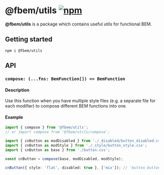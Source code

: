 # @fbem/utils [![npm](https://img.shields.io/npm/v/@fbem/utils)](https://www.npmjs.com/package/@fbem/utils)

**@fbem/utils** is a package which contains useful utils for functional BEM.

## Getting started

```console
npm i @fbem/utils
```

## API

### `compose: (...fns: BemFunction[]) => BemFunction`

#### Description

Use this function when you have multiple style files (e.g. a separate file for each modifier) ​​to 
compose different BEM functions into one.

#### Example
```ts
import { compose } from '@fbem/utils';
// or import compose from '@fbem/utils/compose';

import { cnButton as modDisabled } from './_disabled/button_disabled.css';
import { cnButton as modStyle } from './_style/button_style.css';
import { cnButton as base } from './button.css';

const cnButton = compose(base, modDisabled, modStyle);

cnButton({ style: 'flat', disabled: true }, ['mix']); // 'button button_style_flat button_disabled mix'
```
